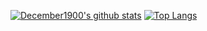<!--
**December1900/December1900** is a ✨ _special_ ✨ repository because its `README.md` (this file) appears on your GitHub profile.

Here are some ideas to get you started:

- 🔭 I’m currently working on ...
- 🌱 I’m currently learning ...
- 👯 I’m looking to collaborate on ...
- 🤔 I’m looking for help with ...
- 💬 Ask me about ...
- 📫 How to reach me: ...
- 😄 Pronouns: ...
- ⚡ Fun fact: ...
-->

[![December1900's github stats](https://github-readme-stats.vercel.app/api?username=December1900&count_private=true&show_icons=true&line_height=20)](https://github.com/December1900/github-readme-stats)
[![Top Langs](https://github-readme-stats.vercel.app/api/top-langs/?username=December1900&layout=compact)](https://github.com/December1900/github-readme-stats)



